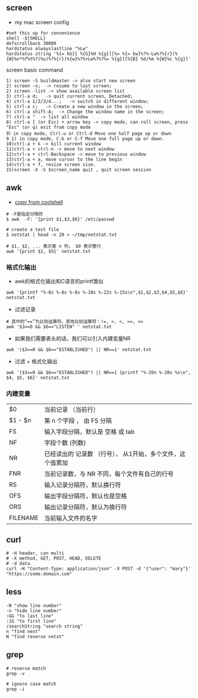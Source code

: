 
## screen 
* my mac screen config

```
#set this up for convenience
shell -${SHELL}
defscrollback 30000
hardstatus alwayslastline "%Lw"
hardstatus string '%{= kG}[ %{G}%H %{g}][%= %{= kw}%?%-Lw%?%{r}(%{W}%n*%f%t%?(%u)%?%{r})%{w}%?%+Lw%?%?%= %{g}][%{B} %d/%m %{W}%c %{g}]'
```

screen basic command

```
1) screen -S buildmaster -> also start new screen
2) screen -x;  -> resume to last screen;
2) screen -list -> show available screen list
3) ctrl-a d;   -> quit current screen, Detached;
4) ctrl-a 1/2/3/4...;   -> switch in different window;
5) ctrl-a c;   -> Create a new window in the screen;
6) ctrl-a shift-A;  -> Change the window name in the screen;
7) ctrl-a "  -> list all window
8) ctrl-a [ (or Esc) + arrow key -> copy mode, can roll screen, press "Esc" (or q) exit from copy mode
9）in copy mode, Ctrl-u or Ctrl-d Move one half page up or down
9.1) in copy mode, C-b or C-f Move one full page up or down.
10)ctrl-a + k -> kill current window
11)ctrl-a + ctrl-n -> move to next window
12)ctrl-a + ctrl-Backspace -> move to previous window
13)ctrl-a + a, move cursor to the line begin
14)ctrl-a + f, resize screen size.
15)screen -X -S $screen_name quit , quit screen session
```

## awk
* [copy from coolshell](https://coolshell.cn/articles/9070.html)

```
# -F是指定分隔符
$ awk  -F: '{print $1,$3,$6}' /etc/passwd
```

```
# create a test file
$ netstat | head -n 20 > ~/tmp/netstat.txt
```

```
# $1, $2, ... 表示第 n 列， $0 表示整行
awk '{print $1, $5}' netstat.txt
```

### 格式化输出

* awk的格式化输出和C语言的printf类似

```
awk '{printf "%-8s %-8s %-8s %-18s %-22s %-15s\n",$1,$2,$3,$4,$5,$6}' netstat.txt
```

* 过滤记录

```
# 其中的“==”为比较运算符。其他比较运算符：!=, >, <, >=, <=
awk '$3==0 && $6=="LISTEN" ' netstat.txt
```

* 如果我们需要表头的话，我们可以引入内建变量NR

```
awk '($3==0 && $6=="ESTABLISHED") || NR==1' netstat.txt
```

* 过滤 + 格式化输出

```
awk '($3==0 && $6=="ESTABLISHED") || NR==1 {printf "%-20s %-20s %s\n", $4, $5, $6}' netstat.txt
```

### 内建变量

|   |  |
| ------------- | ------------- |
| $0  | 当前记录 （当前行）  |
| $1 - $n  | 第 n 个字段 ， 由 FS 分隔  |
|FS|输入字段分隔，默认是 空格 或 tab|
|NF|字段个数 (列数)|
|NR|已经读出的 记录数 （行号）， 从1开始，多个文件，这个值累加|
|FNR|当前记录数，与 NR 不同，每个文件有自己的行号|
|RS|输入记录分隔符，默认换行符|
|OFS|输出字段分隔符，默认也是空格|
|ORS|输出记录分隔符，默认为换行符|
|FILENAME|当前输入文件的名字|

## curl 

```
# -H header, can multi
# -X method, GET, POST, HEAD, DELETE
# -d data
curl -H "Content-Type: application/json" -X POST -d '{"user": "mary"}' "https://some.domain.com"
```

## less

```
-N "show line number"
-n "hide line number"
:GG "to last line"
:1G "to first line"
/searchString "search string"
n "find next"
N "find reverse netxt"
```

## grep

```
# reverse match
grep -v 

# ignore case match
grep -i 
```

